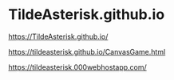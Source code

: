 # TildeAsterisk.github.io
https://TildeAsterisk.github.io/

https://tildeasterisk.github.io/CanvasGame.html

https://tildeasterisk.000webhostapp.com/


